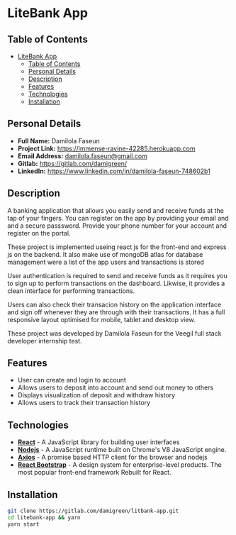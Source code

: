 # LiteBank App

## Table of Contents

- [LiteBank App](#litebank-app)
  - [Table of Contents](#table-of-contents)
  - [Personal Details](#personal-details)
  - [Description](#description)
  - [Features](#features)
  - [Technologies](#technologies)
  - [Installation](#installation)

## Personal Details

- **Full Name:** Damilola Faseun
- **Project Link:** <https://immense-ravine-42285.herokuapp.com>
- **Email Address:** damilola.faseun@gmail.com
- **Gitlab:** <https://gitlab.com/damigreen/>
- **LinkedIn:** <https://www.linkedin.com/in/damilola-faseun-748602b1>
  
## Description

A banking application that allows you easily send and receive funds at the tap of your fingers. You can register on the app by providing your email and and a secure passsword. Provide your phone number for your account and register on the portal.

These project is implemented useing react js for the front-end and express js on the backend. It also make use of mongoDB atlas for database management were a list of the app users and transactions is stored

User authentication is required to send and receive funds as it requires you to sign up to perform transactions on the dashboard. Likwise, it provides a clean interface for performing transactions.

Users can also check their transacion history on the application interface and sign off whenever they are through with their transactions. It has a full responsive layout optimised for mobile, tablet and desktop view.

These project was developed by Damilola Faseun for the Veegil full stack developer internship test.

## Features

- User can create and login to account
- Allows users to deposit into account and send out money to others
- Displays visualization of deposit and withdraw history
- Allows users to track their transaction history

## Technologies

- [**React**](reactjs.org) - A JavaScript library for building user interfaces
- [**Nodejs**](nodejs.org/) - A JavaScript runtime built on Chrome's V8 JavaScript engine.
- [**Axios**](https://github.com/axios/axios) - A promise based HTTP client for the browser and nodejs
- [**React Bootstrap**](https://react-bootstrap.github.io/) - A design system for enterprise-level products. The most popular front-end framework
Rebuilt for React.

## Installation

```bash
git clone https://gitlab.com/damigreen/litbank-app.git
cd litebank-app && yarn
yarn start
```
